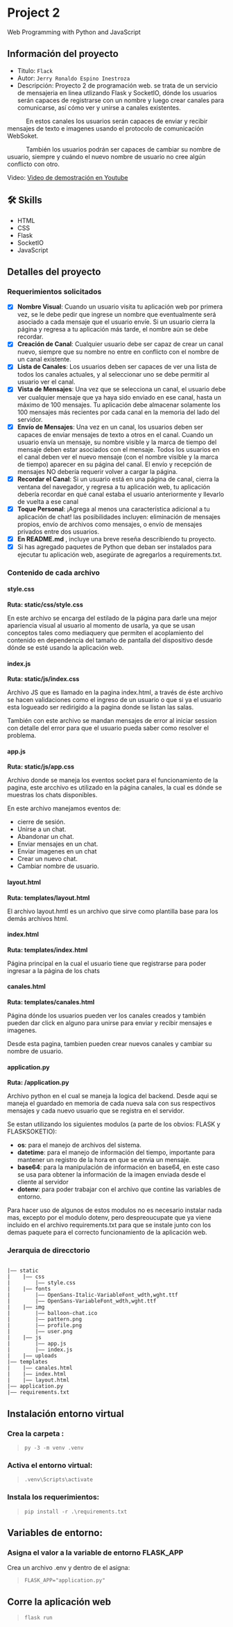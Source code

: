 # Project 2

Web Programming with Python and JavaScript

## Información del proyecto
- Titulo:  `Flack`
- Autor:  `Jerry Ronaldo Espino Inestroza`
- Descripción: Proyecto 2 de programación web. se trata de un servicio de mensajeria en linea utlizando Flask y SocketIO, dónde los usuarios serán capaces de registrarse con un nombre y luego crear canales para comunicarse, así cómo ver y unirse a canales existentes.

&nbsp;&nbsp;&nbsp;&nbsp;&nbsp;&nbsp;&nbsp;&nbsp;&nbsp;&nbsp; En estos canales los usuarios serán capaces de enviar y recibir mensajes de texto e imagenes usando el protocolo de comunicación WebSoket.

&nbsp;&nbsp;&nbsp;&nbsp;&nbsp;&nbsp;&nbsp;&nbsp;&nbsp;&nbsp; También los usuarios podrán ser capaces de cambiar su nombre de usuario, siempre y cuándo el nuevo nombre de usuario no cree algún conflicto con otro.  

 Video: <a href="(https://youtu.be/cVQmJ8I4vWI" target="_blank">Video de demostración en Youtube</a>

## 🛠 Skills
- HTML
- CSS
- Flask
- SocketIO
- JavaScript

## Detalles del proyecto
### Requerimientos solicitados
- [x] **Nombre Visual**: Cuando un usuario visita tu aplicación web por primera vez, se le debe pedir que ingrese un nombre que eventualmente será asociado a cada mensaje que el usuario envíe. Si un usuario cierra la página y regresa a tu aplicación más tarde, el nombre aún se debe recordar.
- [x] **Creación de Canal**: Cualquier usuario debe ser capaz de crear un canal nuevo, siempre que su nombre no entre en conflicto con el nombre de un canal existente.
- [x] **Lista de Canales**: Los usuarios deben ser capaces de ver una lista de todos los canales actuales, y al seleccionar uno se debe permitir al usuario ver el canal.
- [x] **Vista de Mensajes**: Una vez que se selecciona un canal, el usuario debe ver cualquier mensaje que ya haya sido enviado en ese canal, hasta un máximo de 100 mensajes. Tu aplicación debe almacenar solamente los 100 mensajes más recientes por cada canal en la memoria del lado del servidor.
- [x] **Envío de Mensajes**: Una vez en un canal, los usuarios deben ser capaces de enviar mensajes de texto a otros en el canal. Cuando un usuario envía un mensaje, su nombre visible y la marca de tiempo del mensaje deben estar asociados con el mensaje. Todos los usuarios en el canal deben ver el nuevo mensaje (con el nombre visible y la marca de tiempo) aparecer en su página del canal. El envío y recepción de mensajes NO debería requerir volver a cargar la página.
- [x] **Recordar el Canal**: Si un usuario está en una página de canal, cierra la ventana del navegador, y regresa a tu aplicación web, tu aplicación debería recordar en qué canal estaba el usuario anteriormente y llevarlo de vuelta a ese canal
- [x] **Toque Personal**: ¡Agrega al menos una característica adicional a tu aplicación de chat! las posibilidades incluyen: eliminación de mensajes propios, envío de archivos como mensajes, o envío de mensajes privados entre dos usuarios.
- [x] **En README.md** , incluye una breve reseña describiendo tu proyecto.
- [x] Si has agregado paquetes de Python que deban ser instalados para ejecutar tu aplicación web, asegúrate de agregarlos a requirements.txt.

### Contenido de cada archivo
#### style.css
**Ruta: static/css/style.css**

En este archivo se encarga del estilado de la página para darle una mejor apariencia visual al usuario al momento de usarla, ya que se usan conceptos tales como mediaquery que permiten el acoplamiento del contenido en dependencia del tamaño de pantalla del dispositivo desde dónde se esté usando la aplicación web.

#### index.js
**Ruta: static/js/index.css**

Archivo JS que es llamado en la pagina index.html, a través de éste archivo se hacen validaciones como el ingreso de un usuario o que si ya el usuario esta logueado ser redirigido a la pagina donde se listan las salas.

También con este archivo se mandan mensajes de error al iniciar session con detalle del error para que el usuario pueda saber como resolver el problema.

#### app.js
**Ruta: static/js/app.css**

Archivo donde se maneja los eventos socket para el funcionamiento de la pagina, este arcchivo es utilizado en la página canales, la cual es dónde se muestras los chats disponibles.

En este archivo manejamos eventos de:
- cierre de sesión.
- Unirse a un chat.
- Abandonar un chat.
- Enviar mensajes en un chat.
- Enviar imagenes en un chat
- Crear un nuevo chat.
- Cambiar nombre de usuario.

#### layout.html
**Ruta: templates/layout.html**

El archivo layout.hmtl es un archivo que sirve como plantilla base para los demás archivos html.

#### index.html
**Ruta: templates/index.html**

Página principal en la cual el usuario tiene que registrarse para poder ingresar a la página de los chats

#### canales.html
**Ruta: templates/canales.html**

Página dónde los usuarios pueden ver los canales creados y también pueden dar click en alguno para unirse para enviar y recibir mensajes e imagenes.

Desde esta pagina, tambien pueden crear nuevos canales y cambiar su nombre de usuario.

#### application.py
**Ruta: /application.py**

Archivo python en el cual se maneja la logica del backend.
Desde aqui se maneja el guardado en memoria de cada nueva sala con sus respectivos mensajes y cada nuevo usuario que se registra en el servidor.

Se estan utilizando los siguientes modulos (a parte de los obvios: FLASK y FLASKSOKETIO):
- **os**: para el manejo de archivos del sistema.
- **datetime**: para el manejo de información del tiempo, importante para mantener un registro de la hora en que se envia un mensaje.
- **base64**: para la manipulación de información en base64, en este caso se usa para obtener la información de la imagen enviada desde el cliente al servidor
- **dotenv**: para poder trabajar con el archivo que contine las variables de entorno.

Para hacer uso de algunos de estos modulos no es necesario instalar nada mas, excepto por el modulo dotenv, pero despreoucupate que ya viene incluido en el archivo requirements.txt para que se instale junto con los demas paquete para el correcto funcionamiento de la aplicación web.

### Jerarquia de direcctorio
```

|—— static
|    |—— css
|        |—— style.css
|    |—— fonts
|        |—— OpenSans-Italic-VariableFont_wdth,wght.ttf
|        |—— OpenSans-VariableFont_wdth,wght.ttf
|    |—— img
|        |—— balloon-chat.ico
|        |—— pattern.png
|        |—— profile.png
|        |—— user.png
|    |—— js
|        |—— app.js
|        |—— index.js
|    |—— uploads
|—— templates
|    |—— canales.html
|    |—— index.html
|    |—— layout.html
|—— application.py
|—— requirements.txt
```


## Instalación entorno virtual
### Crea la carpeta : 
>`py -3 -m venv .venv`   
### Activa el entorno virtual:
> `.venv\Scripts\activate`
### Instala los requerimientos: 
> `pip install -r .\requirements.txt`
## Variables de entorno:
### Asigna el valor a la variable de entorno FLASK_APP 
Crea un archivo .env y dentro de el asigna:
>`FLASK_APP="application.py"`
## Corre la aplicación web
>`flask run`
